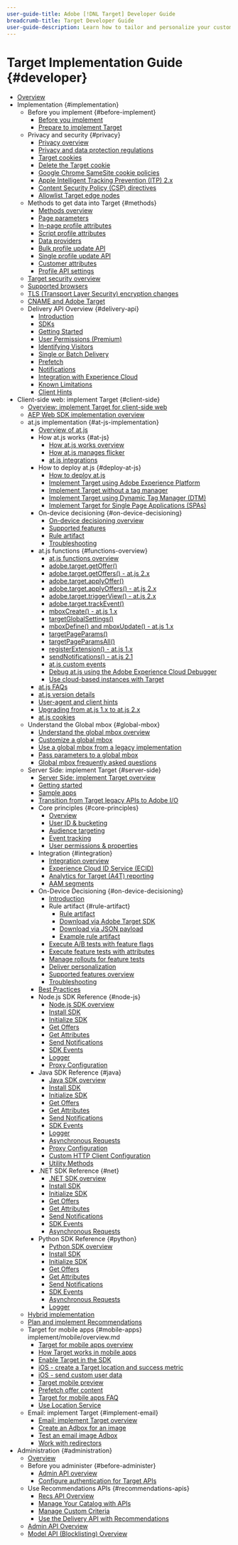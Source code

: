 ```yaml
---
user-guide-title: Adobe [!DNL Target] Developer Guide
breadcrumb-title: Target Developer Guide
user-guide-description: Learn how to tailor and personalize your customers' experience to maximize revenue on your web and mobile sites, apps, social media, and other digital channels.
---
```


# Target Implementation Guide {#developer}

+ [Overview](overview.md)
+ Implementation {#implementation}
  + Before you implement {#before-implement}
    + [Before you implement](before-implement/considerations-before-you-implement-target.md)
    + [Prepare to implement Target](before-implement/prepare-to-implement-target.md)
  + Privacy and security {#privacy}
     + [Privacy overview](before-implement/privacy/privacy.md)
     + [Privacy and data protection regulations](before-implement/privacy/cmp-privacy-and-general-data-protection-regulation.md)
     + [Target cookies](before-implement/privacy/cookie-behavior.md)
     + [Delete the Target cookie](before-implement/privacy/cookie-deleting.md)
     + [Google Chrome SameSite cookie policies](before-implement/privacy/google-chrome-samesite-cookie-policies.md)
     + [Apple Intelligent Tracking Prevention (ITP) 2.x](before-implement/privacy/apple-itp-2x.md)
     + [Content Security Policy (CSP) directives](before-implement/privacy/content-security-policy.md)
     + [Allowlist Target edge nodes](before-implement/privacy/allowlist-edges.md)
  + Methods to get data into Target {#methods}
     + [Methods overview](before-implement/methods-to-get-data-into-target/methods-to-get-data-into-target.md)
     + [Page parameters](before-implement/methods-to-get-data-into-target/page-parameters.md)
     + [In-page profile attributes](before-implement/methods-to-get-data-into-target/in-page-profile-attributes.md)
     + [Script profile attributes](before-implement/methods-to-get-data-into-target/script-profile-attributes.md)
     + [Data providers](before-implement/methods-to-get-data-into-target/data-providers.md)
     + [Bulk profile update API](before-implement/methods-to-get-data-into-target/bulk-profile-update-api.md)
     + [Single profile update API](before-implement/methods-to-get-data-into-target/single-profile-update-api.md)
     + [Customer attributes](before-implement/methods-to-get-data-into-target/customer-attributes.md)
     + [Profile API settings](before-implement/methods-to-get-data-into-target/profile-api-settings.md)
  + [Target security overview](before-implement/target-security-overview.md)
  + [Supported browsers](before-implement/supported-browsers.md)
  + [TLS (Transport Layer Security) encryption changes](before-implement/tls-transport-layer-security-encryption.md)
  + [CNAME and Adobe Target](before-implement/implement-cname-support-in-target.md)
  + Delivery API Overview {#delivery-api}
    + [Introduction](before-implement/delivery-api-overview/introduction.md)
    + [SDKs](before-implement/delivery-api-overview/sdks.md)
    + [Getting Started](before-implement/delivery-api-overview/getting-started.md)
    + [User Permissions (Premium)](before-implement/delivery-api-overview/user-permissions.md)
    + [Identifying Visitors](before-implement/delivery-api-overview/identifying-visitors.md)
    + [Single or Batch Delivery](before-implement/delivery-api-overview/single-or-batch.md)
    + [Prefetch](before-implement/delivery-api-overview/prefetch.md)
    + [Notifications](before-implement/delivery-api-overview/notifications.md)
    + [Integration with Experience Cloud](before-implement/delivery-api-overview/integration.md)
    + [Known Limitations](before-implement/delivery-api-overview/known-limitations.md)
    + [Client Hints](before-implement/delivery-api-overview/client-hints.md)
+ Client-side web: implement Target {#client-side}
   + [Overview: implement Target for client-side web](implement/client-side/overview.md)
   + [AEP Web SDK implementation overview](implement/client-side/aep-web-sdk.md)
   + at.js implementation {#at-js-implementation}
      + [Overview of at.js](implement/client-side/atjs/how-atjs-works/overview.md)
      + How at.js works {#at-js}
         + [How at.js works overview](implement/client-side/atjs/how-atjs-works/how-atjs-works.md)
         + [How at.js manages flicker](implement/client-side/atjs/how-atjs-works/manage-flicker-with-atjs.md)
        + [at.js integrations](implement/client-side/atjs/how-atjs-works/target-atjs-integrations.md)
      + How to deploy at.js {#deploy-at-js}
         + [How to deploy at.js](implement/client-side/atjs/how-to-deployatjs/how-to-deployatjs.md)
         + [Implement Target using Adobe Experience Platform](implement/client-side/atjs/how-to-deployatjs/implement-target-using-adobe-launch.md)
         + [Implement Target without a tag manager](implement/client-side/atjs/how-to-deployatjs/implement-target-without-a-tag-manager.md)
         + [Implement Target using Dynamic Tag Manager (DTM)](implement/client-side/atjs/how-to-deployatjs/implement-target-using-dtm.md)
         + [Implement Target for Single Page Applications (SPAs)](implement/client-side/atjs/how-to-deployatjs/target-atjs-single-page-application.md)
      + On-device decisioning {#on-device-decisioning}
         + [On-device decisioning overview](implement/client-side/atjs/on-device-decisioning/on-device-decisioning.md)
         + [Supported features](implement/client-side/atjs/on-device-decisioning/supported-features.md)
         + [Rule artifact](implement/client-side/atjs/on-device-decisioning/rule-artifact.md)
         + [Troubleshooting](implement/client-side/atjs/on-device-decisioning/troubleshooting-on-device-decisioning.md)
      + at.js functions {#functions-overview}
         + [at.js functions overview](implement/client-side/atjs/atjs-functions/atjs-functions.md)
         + [adobe.target.getOffer()](implement/client-side/atjs/atjs-functions/adobe-target-getoffer.md)
         + [adobe.target.getOffers() - at.js 2.x](implement/client-side/atjs/atjs-functions/adobe-target-getoffers-atjs-2.md)
         + [adobe.target.applyOffer()](implement/client-side/atjs/atjs-functions/adobe-target-applyoffer.md)
         + [adobe.target.applyOffers() - at.js 2.x](implement/client-side/atjs/atjs-functions/adobe-target-applyoffers-atjs-2.md)
         + [adobe.target.triggerView() - at.js 2.x](implement/client-side/atjs/atjs-functions/adobe-target-triggerview-atjs-2.md)
         + [adobe.target.trackEvent()](implement/client-side/atjs/atjs-functions/adobe-target-trackevent.md)
         + [mboxCreate() - at.js 1.x](implement/client-side/atjs/atjs-functions/mboxcreate-atjs.md)
         + [targetGlobalSettings()](implement/client-side/atjs/atjs-functions/targetglobalsettings.md)
         + [mboxDefine() and mboxUpdate() - at.js 1.x](implement/client-side/atjs/atjs-functions/mboxdefine-mboxupdate-atjs-1x.md)
         + [targetPageParams()](implement/client-side/atjs/atjs-functions/targetpageparams.md)
         + [targetPageParamsAll()](implement/client-side/atjs/atjs-functions/targetpageparamsall.md)
         + [registerExtension() - at.js 1.x](implement/client-side/atjs/atjs-functions/registerextension-atjs-1x.md)
         + [sendNotifications() - at.js 2.1](implement/client-side/atjs/atjs-functions/adobe-target-sendnotifications-atjs-21.md)
         + [at.js custom events](implement/client-side/atjs/atjs-functions/atjs-custom-events.md)
         + [Debug at.js using the Adobe Experience Cloud Debugger](implement/client-side/target-debugging-atjs/target-debugging-atjs.md)
         + [Use cloud-based instances with Target](implement/client-side/target-debugging-atjs/targeting-using-cloud-based-instances.md)
      + [at.js FAQs](implement/client-side/atjs/target-atjs-faq.md)
      + [at.js version details](implement/client-side/atjs/target-atjs-versions.md)
      + [User-agent and client hints](implement/client-side/atjs/user-agent-and-client-hints.md)
      + [Upgrading from at.js 1.x to at.js 2.x](implement/client-side/atjs/upgrading-from-atjs-1x-to-atjs-20.md)
      + [at.js cookies](implement/client-side/atjs/atjs-cookies.md)
   + Understand the Global mbox {#global-mbox}
      + [Understand the global mbox overview](implement/client-side/atjs/global-mbox/global-mbox-overview.md)
      + [Customize a global mbox](implement/client-side/atjs/global-mbox/customize-global-mbox.md)
      + [Use a global mbox from a legacy implementation](implement/client-side/atjs/global-mbox/mbox-global-target-standard.md)
      + [Pass parameters to a global mbox](implement/client-side/atjs/global-mbox/pass-parameters-to-global-mbox.md)
      + [Global mbox frequently asked questions](implement/client-side/atjs/global-mbox/global-mbox-faq.md)
  + Server Side: implement Target {#server-side}
     + [Server Side: implement Target overview](implement/server-side/overview.md)
     + [Getting started](implement/server-side/sdk-guides/getting-started/overview.md)
     + [Sample apps](implement/server-side/sdk-guides/sample-apps/sample-apps.md)
     + [Transition from Target legacy APIs to Adobe I/O](implement/server-side/transition-from-target-classic-apis.md)
     + Core principles {#core-principles}
       + [Overview](implement/server-side/sdk-guides/core-principles/overview.md)
       + [User ID & bucketing](implement/server-side/sdk-guides/core-principles/user-identification-and-bucketing.md)
       + [Audience targeting](implement/server-side/sdk-guides/core-principles/audience-targeting.md)
       + [Event tracking](implement/server-side/sdk-guides/core-principles/event-tracking.md)
       + [User permissions & properties](implement/server-side/sdk-guides/core-principles/user-permissions-and-properties.md)
     + Integration {#integration}
       + [Integration overview](implement/server-side/sdk-guides/integration-with-experience-cloud/overview.md)
       + [Experience Cloud ID Service (ECID)](implement/server-side/sdk-guides/integration-with-experience-cloud/ecid.md)
       + [Analytics for Target (A4T) reporting](implement/server-side/sdk-guides/integration-with-experience-cloud/a4t-reporting.md)
       + [AAM segments](implement/server-side/sdk-guides/integration-with-experience-cloud/aam-segments.md)
     + On-Device Decisioning {#on-device-decisioning}
       + [Introduction](implement/server-side/sdk-guides/on-device-decisioning/overview.md)
       + Rule artifact {#rule-artifact}
         + [Rule artifact](implement/server-side/sdk-guides/on-device-decisioning/rule-artifact-overview.md)
         + [Download via Adobe Target SDK](implement/server-side/sdk-guides/on-device-decisioning/rule-artifact-sdk.md)
         + [Download via JSON payload](implement/server-side/sdk-guides/on-device-decisioning/rule-artifact-json.md)
         + [Example rule artifact](implement/server-side/sdk-guides/on-device-decisioning/rule-artifact-example.md)
       + [Execute A/B tests with feature flags](implement/server-side/sdk-guides/on-device-decisioning/execute-ab-tests-with-feature-flags.md)
       + [Execute feature tests with attributes](implement/server-side/sdk-guides/on-device-decisioning/execute-feature-tests-with-attributes.md)
       + [Manage rollouts for feature tests](implement/server-side/sdk-guides/on-device-decisioning/manage-rollouts-for-feature-tests.md)
       + [Deliver personalization](implement/server-side/sdk-guides/on-device-decisioning/deliver-personalization.md)
       + [Supported features overview](implement/server-side/sdk-guides/on-device-decisioning/supported-features.md)
       + [Troubleshooting](implement/server-side/sdk-guides/on-device-decisioning/troubleshooting.md)
     + [Best Practices](implement/server-side/sdk-guides/best-practices/best-practices.md)
     + Node.js SDK Reference {#node-js}
       + [Node.js SDK overview](implement/server-side/node-js/overview.md)
       + [Install SDK](implement/server-side/node-js/install-sdk.md)
       + [Initialize SDK](implement/server-side/node-js/initialize-sdk.md)
       + [Get Offers](implement/server-side/node-js/get-offers.md)
       + [Get Attributes](implement/server-side/node-js/get-attributes.md)
       + [Send Notifications](implement/server-side/node-js/send-notifications.md)
       + [SDK Events](implement/server-side/node-js/sdk-events.md)
       + [Logger](implement/server-side/node-js/logger.md)
       + [Proxy Configuration](implement/server-side/node-js/proxy-configuration.md)
     + Java SDK Reference {#java}
       + [Java SDK overview](implement/server-side/java/overview.md)
       + [Install SDK](implement/server-side/java/install-sdk.md)
       + [Initialize SDK](implement/server-side/java/initialize-sdk.md)
       + [Get Offers](implement/server-side/java/get-offers.md)
       + [Get Attributes](implement/server-side/java/get-attributes.md)
       + [Send Notifications](implement/server-side/java/send-notifications.md)
       + [SDK Events](implement/server-side/java/sdk-events.md)
       + [Logger](implement/server-side/java/logger.md)
       + [Asynchronous Requests](implement/server-side/java/asynchronous-requests.md)
       + [Proxy Configuration](implement/server-side/java/proxy-configuration.md)
       + [Custom HTTP Client Configuration](implement/server-side/java/custom-http-client.md)
       + [Utility Methods](implement/server-side/java/utility-methods.md)
     + .NET SDK Reference {#net}
       + [.NET SDK overview](implement/server-side/net/overview.md)
       + [Install SDK](implement/server-side/net/install-sdk.md)
       + [Initialize SDK](implement/server-side/net/initialize-sdk.md)
       + [Get Offers](implement/server-side/net/get-offers.md)
       + [Get Attributes](implement/server-side/net/get-attributes.md)
       + [Send Notifications](implement/server-side/net/send-notifications.md)
       + [SDK Events](implement/server-side/net/sdk-events.md)
       + [Asynchronous Requests](implement/server-side/java/asynchronous-requests.md)
     + Python SDK Reference {#python}
       + [Python SDK overview](implement/server-side/python/overview.md)
       + [Install SDK](implement/server-side/python/install-sdk.md)
       + [Initialize SDK](implement/server-side/python/initialize-sdk.md)
       + [Get Offers](implement/server-side/python/get-offers.md)
       + [Get Attributes](implement/server-side/python/get-attributes.md)
       + [Send Notifications](implement/server-side/python/send-notifications.md)
       + [SDK Events](implement/server-side/python/sdk-events.md)
       + [Asynchronous Requests](implement/server-side/python/asynchronous-requests.md)
       + [Logger](implement/server-side/python/logger.md)
  + [Hybrid implementation](implement/hybrid/hybrid-overview.md)
  + [Plan and implement Recommendations](implement/recommendations/recommendations.md)
  + Target for mobile apps {#mobile-apps}
  implement/mobile/overview.md
     + [Target for mobile apps overview](implement/mobile/overview.md)
     + [How Target works in mobile apps](implement/mobile/how-target-works-mobile-apps.md)
     + [Enable Target in the SDK](implement/mobile/enable-target-in-sdk.md)
     + [iOS - create a Target location and success metric](implement/mobile/mobile-create-location-and-metric.md)
     + [iOS - send custom user data](implement/mobile/mobile-custom-user-data.md)
     + [Target mobile preview](implement/mobile/target-mobile-preview.md)
     + [Prefetch offer content](implement/mobile/prefetch-offer-content.md)
     + [Target for mobile apps FAQ](implement/mobile/mobile-faq.md)
     + [Use Location Service](implement/mobile/use-location-service.md)
  + Email: implement Target {#implement-email}
     + [Email: implement Target overview](implement/email/overview.md)
     + [Create an Adbox for an image](implement/email/testing-content-with-the-adbox.md)
     + [Test an email image Adbox](implement/email/testing-email-image-adbox.md)
     + [Work with redirectors](implement/email/working-with-redirectors.md)
+ Administration {#administration}
  + [Overview](before-administer/target-api-overview.md)
  + Before you administer {#before-administer}
    + [Admin API overview](before-administer/admin-api-overview/overview.md)
    + [Configure authentication for Target APIs](before-administer/configure-authentication.md)
  + Use Recommendations APIs {#recommendations-apis}
    + [Recs API Overview](before-administer/recs-api/overview.md)
    + [Manage Your Catalog with APIs](before-administer/recs-api/manage-catalog.md)
    + [Manage Custom Criteria](before-administer/recs-api/manage-custom-criteria.md)
    + [Use the Delivery API with Recommendations](before-administer/recs-api/fetch-recs-server-side-delivery-api.md)
  + [Admin API Overview](before-administer/admin-api-overview/overview.md)
  + [Model API (Blocklisting) Overview](before-administer/models-api.md)
